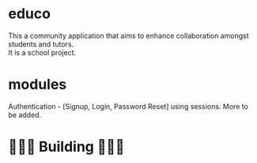 # educo

This a community application that aims to enhance collaboration amongst students and tutors.<br>
It is a school project.

# modules
Authentication - [Signup, Login, Password Reset] using sessions.
More to be added.

# 🚧🚧🚧 Building 🚧🚧🚧


